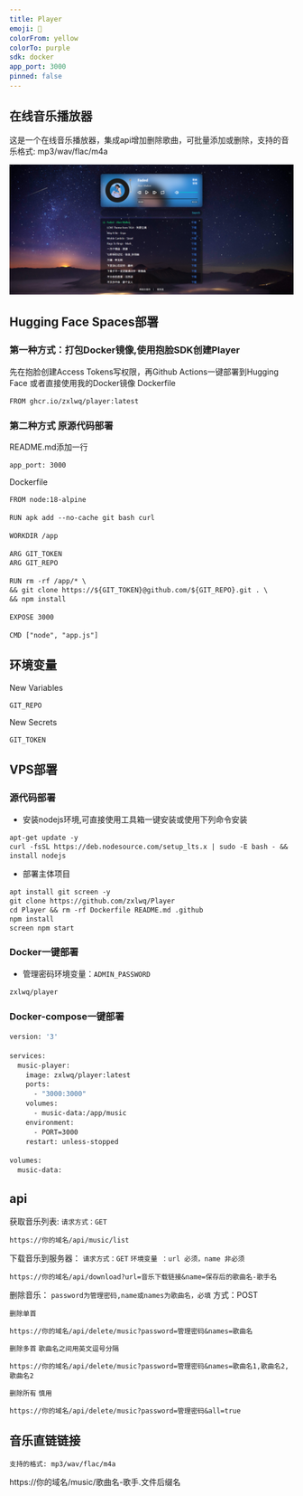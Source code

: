 ```yaml
---
title: Player
emoji: 🏃
colorFrom: yellow
colorTo: purple
sdk: docker
app_port: 3000
pinned: false
---
```

## 在线音乐播放器

这是一个在线音乐播放器，集成api增加删除歌曲，可批量添加或删除，支持的音乐格式: mp3/wav/flac/m4a

![Player](./Player.png)

## Hugging Face Spaces部署
### 第一种方式：打包Docker镜像,使用抱脸SDK创建Player
先在抱脸创建Access Tokens写权限，再Github Actions一键部署到Hugging Face
或者直接使用我的Docker镜像
Dockerfile
```
FROM ghcr.io/zxlwq/player:latest
```
### 第二种方式 原源代码部署
README.md添加一行
```
app_port: 3000
```
Dockerfile
```
FROM node:18-alpine

RUN apk add --no-cache git bash curl

WORKDIR /app

ARG GIT_TOKEN
ARG GIT_REPO

RUN rm -rf /app/* \
&& git clone https://${GIT_TOKEN}@github.com/${GIT_REPO}.git . \
&& npm install

EXPOSE 3000

CMD ["node", "app.js"]
```
## 环境变量
New Variables
```
GIT_REPO
```
New Secrets
```
GIT_TOKEN
```

## VPS部署

### 源代码部署
* 安装nodejs环境,可直接使用工具箱一键安装或使用下列命令安装
```
apt-get update -y
curl -fsSL https://deb.nodesource.com/setup_lts.x | sudo -E bash - && install nodejs
```
* 部署主体项目
```
apt install git screen -y
git clone https://github.com/zxlwq/Player
cd Player && rm -rf Dockerfile README.md .github
npm install
screen npm start 
```

### Docker一键部署

* 管理密码环境变量：`ADMIN_PASSWORD`

```
zxlwq/player
```
### Docker-compose一键部署
```bash
version: '3'

services:
  music-player:
    image: zxlwq/player:latest
    ports:
      - "3000:3000"
    volumes:
      - music-data:/app/music
    environment:
      - PORT=3000
    restart: unless-stopped

volumes:
  music-data:
```

## api
获取音乐列表:
```请求方式：GET```
```
https://你的域名/api/music/list
```

下载音乐到服务器：
```请求方式：GET```
```环境变量 ：url 必须，name 非必须```
```
https://你的域名/api/download?url=音乐下载链接&name=保存后的歌曲名-歌手名
```

删除音乐：
```password为管理密码,name或names为歌曲名，必填```
方式：POST

```删除单首```
```
https://你的域名/api/delete/music?password=管理密码&names=歌曲名
```
```删除多首```
```歌曲名之间用英文逗号分隔```
```
https://你的域名/api/delete/music?password=管理密码&names=歌曲名1,歌曲名2,歌曲名2
```

```删除所有```
```慎用```
```
https://你的域名/api/delete/music?password=管理密码&all=true
```

## 音乐直链链接
```支持的格式: mp3/wav/flac/m4a```

https://你的域名/music/歌曲名-歌手.文件后缀名
